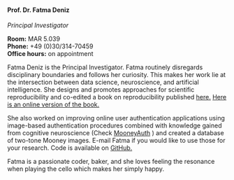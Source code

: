 #### Prof. Dr. Fatma Deniz
*Principal Investigator*

**Room:** MAR 5.039 <br>
**Phone:** +49 (0)30/314-70459 <br>
**Office hours:** on appointment <br>

<!-- <p style="text-align: left"> -->
Fatma Deniz is the Principal Investigator. Fatma routinely disregards disciplinary boundaries and follows her curiosity. This makes her work lie at the intersection between data science, neuroscience, and artificial intelligence. She designs and promotes approaches for scientific reproducibility and co-edited a book on reproducibility published [here.](https://www.ucpress.edu/book/9780520294752/the-practice-of-reproducible-research) [Here is an online version of the book.](http://www.practicereproducibleresearch.org/) 

She also worked on improving online user authentication applications using image-based authentication procedures combined with knowledge gained from cognitive neuroscience (Check [MooneyAuth](https://mooneyauth.org/static/index.php) ) and created a database of two-tone Mooney images. E-mail Fatma if you would like to use those for your research. Code is available on [GitHub.](https://github.com/fatmai/pymooney)

Fatma is a passionate coder, baker, and she loves feeling the resonance when playing the cello which makes her simply happy.

### <a href="mailto:deniz@tu-berlin.de" title="Email"><i class="fa-solid fa-envelope"></i></a> <a href="https://www.fatmanet.com/" title="Work"><i class="fa-solid fa-briefcase"></i></a> <a href="https://www.linkedin.com/in/fatma-deniz/" title="LinkedIn"><i class="fa-brands fa-linkedin"></i></a> <a href="https://scholar.google.com/citations?user=Cu7zyVkAAAAJ&hl=en" title="Google Scholar"><i class="ai ai-google-scholar"></i></a>
